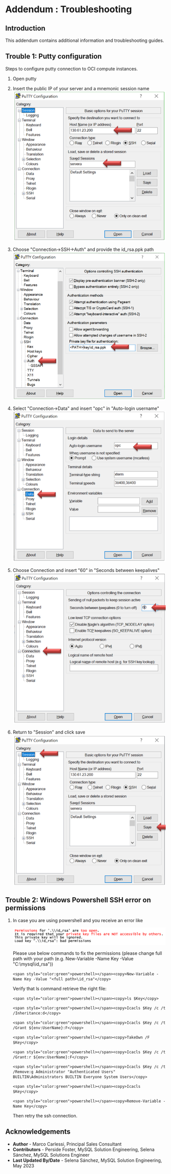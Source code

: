 # Addendum : Troubleshooting

## Introduction
This addendum contains additional information and troubleshooting guides. 


## Trouble 1: Putty configuration 
Steps to configure putty connection to OCI compute instances.
1. Open putty

2. Insert the public IP of your server and a mnemonic session name
    ![MYSQLEE](images/putty-config.png "putty config")

3. Choose "Connection→SSH→Auth" and provide the id_rsa.ppk path
    ![MYSQLEE](images/putty-auth.png "putty auth")

4. Select "Connection→Data" and insert "opc" in "Auto-login username"
    ![MYSQLEE](images/putty-data.png "putty-data")

5. Choose Connection and insert "60" in "Seconds between keepalives"
    ![MYSQLEE](images/putty-connection.png "putty connection")

6. Return to "Session" and click save
    ![MYSQLEE](images/putty-save.png "putty save")


## Trouble 2: Windows Powershell SSH error on permissions 
1. In case you are using powershell and you receive an error like
    
    ![MYSQLEE](images/powershell-permissions-error.png "powershell permissions error")

    Please use below commands to fix the permissions (please change full path with your path (e.g. New-Variable -Name Key -Value "C:\mysql\id_rsa"))

    ```
    <span style="color:green">powershell></span><copy>New-Variable -Name Key -Value "<full path>\id_rsa"</copy>
    ```

    Verify that ls command retrieve the right file:
    ```
    <span style="color:green">powershell></span><copy>ls $Key</copy>
    ```
    ```
    <span style="color:green">powershell></span><copy>Icacls $Key /c /t /Inheritance:d</copy>
    ```
    ```
    <span style="color:green">powershell></span><copy>Icacls $Key /c /t /Grant ${env:UserName}:F</copy>
    ```
    ```
    <span style="color:green">powershell></span><copy>TakeOwn /F $Key</copy>
    ```
    ```
    <span style="color:green">powershell></span><copy>Icacls $Key /c /t /Grant:r ${env:UserName}:F</copy>
    ```
    ```
    <span style="color:green">powershell></span><copy>Icacls $Key /c /t /Remove:g Administrator "Authenticated Users" BUILTIN\Administrators BUILTIN Everyone System Users</copy>
    ```
    ```
    <span style="color:green">powershell></span><copy>Icacls $Key</copy>
    ```
    ```
    <span style="color:green">powershell></span><copy>Remove-Variable -Name Key</copy>
    ```

    Then retry the ssh connection.


## Acknowledgements
* **Author** - Marco Carlessi, Principal Sales Consultant
* **Contributors** -  Perside Foster, MySQL Solution Engineering, Selena Sánchez, MySQL Solutions Engineer
* **Last Updated By/Date** - Selena Sánchez, MySQL Solution Engineering, May 2023